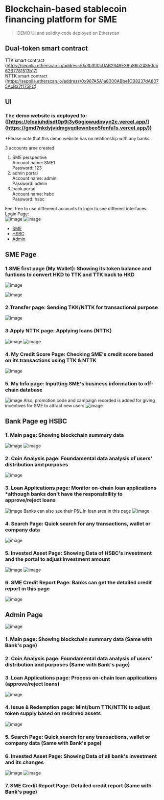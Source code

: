 # Blockchain-based stablecoin financing platform for SME
> DEMO UI and solidity code deployed on Etherscan

## Dual-token smart contract
TTK smart contract <br/>
(https://sepolia.etherscan.io/address/0x3b300cDAB2349E38b86b24850cb62B7781513b17) <br/>
NTTK smart contract <br/>
(https://sepolia.etherscan.io/address/0x987A5A1a8300ABbe1CB8237dA8075AcB37f175FC) <br/>

## UI
### The demo website is deployed to: ([https://cloajuhdjsdt0p9i3y6ogiowudpvyn2c.vercel.app/](https://gmd7nkdyjvidmgvqdlewnbeo5fenfa1s.vercel.app/))
*Please note that this demo website has no relationship with any banks

3 accounts aree created<br/>
1. SME perspective<br/>
   Account name: SME1<br/>
   Password: 123<br/>
3. admin portal<br/>
   Account name: admin<br/>
   Password: admin<br/>
4. bank portal<br/>
   Account name: hsbc<br/>
   Password: hsbc<br/>

Feel free to use differeent accounts to login to see different interfaces.<br/>
Login Page:<br/>
![image](https://github.com/TongWaiLamWilliam/SMEBloackchainApp/blob/main/images/001.png)
![image](https://github.com/TongWaiLamWilliam/SMEBloackchainApp/blob/main/images/007.png)

- [SME](#sme-page)
- [HSBC](#bank-page-eg-hsbc)
- [Admin](#admin-page)

## SME Page
### 1.SME first page (My Wallet): Showing its token balance and funtions to convert HKD to TTK and TTK back to HKD
![image](https://github.com/TongWaiLamWilliam/SMEBloackchainApp/blob/main/images/002.png)

![image](https://github.com/TongWaiLamWilliam/SMEBloackchainApp/blob/main/images/003.png)

### 2.Transfer page: Sending TKK/NTTK for transactional purpose
![image](https://github.com/TongWaiLamWilliam/SMEBloackchainApp/blob/main/images/004.png)

### 3.Apply NTTK page: Applying loans (NTTK)
![image](https://github.com/TongWaiLamWilliam/SMEBloackchainApp/blob/main/images/005.png)
![image](https://github.com/TongWaiLamWilliam/SMEBloackchainApp/blob/main/images/006.png)

### 4. My Credit Score Page: Checking SME's credit score based on its transactions using TTK & NTTK
![image](https://github.com/TongWaiLamWilliam/SMEBloackchainApp/blob/main/images/008.png)

### 5. My Info page: Inputting SME's business information to off-chain database
![image](https://github.com/TongWaiLamWilliam/SMEBloackchainApp/blob/main/images/009.png)
Also, promotion code and campaign recorded is added for giving incentives for SME to attract new users
![image](https://github.com/TongWaiLamWilliam/SMEBloackchainApp/blob/main/images/010.png)


## Bank Page eg HSBC
### 1. Main page: Showing blockchain summary data
![image](https://github.com/TongWaiLamWilliam/SMEBloackchainApp/blob/main/images/067.png)
![image](https://github.com/TongWaiLamWilliam/SMEBloackchainApp/blob/main/images/012.png)

### 2. Coin Analysis page: Foundamental data analysis of users' distribution and purposes
![image](https://github.com/TongWaiLamWilliam/SMEBloackchainApp/blob/main/images/013.png)


### 3. Loan Applications page: Monitor on-chain loan applications *although banks don't have the responsibility to approve/reject loans
![image](https://github.com/TongWaiLamWilliam/SMEBloackchainApp/blob/main/images/014-02.png)
Banks can also see their P&L in loan area in this page
![image](https://github.com/TongWaiLamWilliam/SMEBloackchainApp/blob/main/images/014.png)

### 4. Search Page: Quick search for any transactions, wallet or company data
![image](https://github.com/TongWaiLamWilliam/SMEBloackchainApp/blob/main/images/015.png)

 
### 5. Invested Asset Page: Showing Data of HSBC's investment and the portal to adjust investment amount
![image](https://github.com/TongWaiLamWilliam/SMEBloackchainApp/blob/main/images/016.png)
![image](https://github.com/TongWaiLamWilliam/SMEBloackchainApp/blob/main/images/017.png)


### 6. SME Credit Report Page: Banks can get the detailed credit report in this page
![image](https://github.com/TongWaiLamWilliam/SMEBloackchainApp/blob/main/images/018.png)


## Admin Page
![image](https://github.com/TongWaiLamWilliam/SMEBloackchainApp/blob/main/images/19.png)
### 1. Main page: Showing blockchain summary data (Same with Bank's page)
### 2. Coin Analysis page: Foundamental data analysis of users' distribution and purposes (Same with Bank's page)
### 3. Loan Applications page: Process on-chain loan applications (approve/reject loans)
![image](https://github.com/TongWaiLamWilliam/SMEBloackchainApp/blob/main/images/20.png)

### 4. Issue & Redemption page: Mint/burn TTK/NTTK to adjust token supply based on resdrved assets
![image](https://github.com/TongWaiLamWilliam/SMEBloackchainApp/blob/main/images/21.png)

### 5. Search Page: Quick search for any transactions, wallet or company data (Same with Bank's page)

### 6. Invested Asset Page: Showing Data of all bank's investment and its changes
![image](https://github.com/TongWaiLamWilliam/SMEBloackchainApp/blob/main/images/22.png)
![image](https://github.com/TongWaiLamWilliam/SMEBloackchainApp/blob/main/images/23.png)

### 7. SME Credit Report Page: Detailed credit report (Same with Bank's page)



